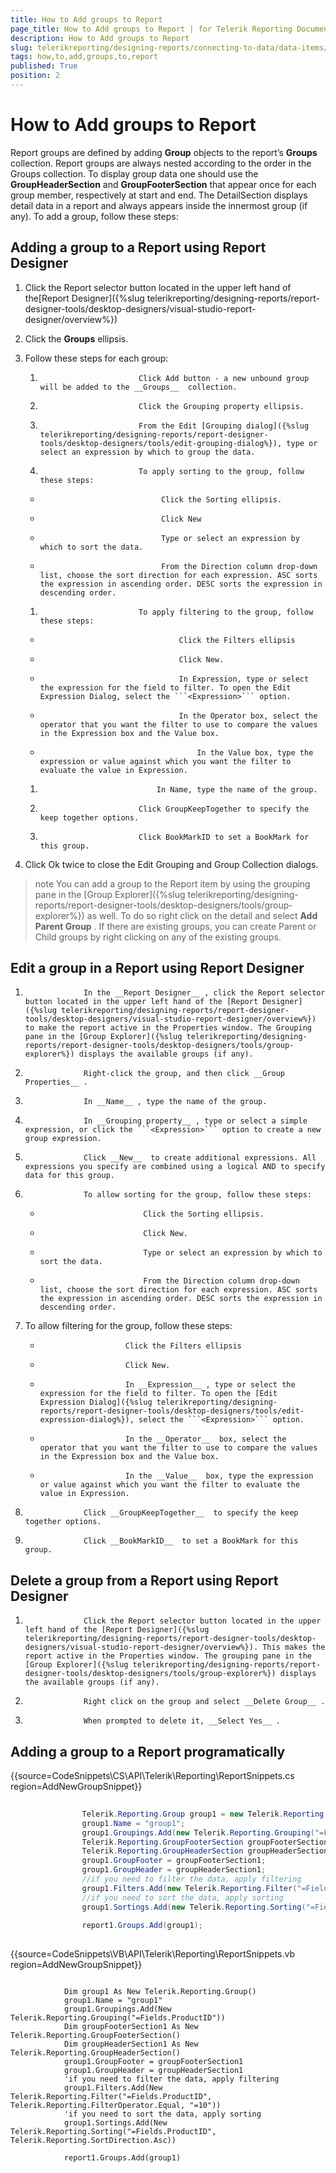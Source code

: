 ```yaml
---
title: How to Add groups to Report
page_title: How to Add groups to Report | for Telerik Reporting Documentation
description: How to Add groups to Report
slug: telerikreporting/designing-reports/connecting-to-data/data-items/grouping-data-/how-to-add-groups-to-report
tags: how,to,add,groups,to,report
published: True
position: 2
---
```


# How to Add groups to Report



Report groups are defined by adding __Group__  objects to the report’s __Groups__  collection. Report groups are always nested according to the order in the Groups collection. To display group data one should use the __GroupHeaderSection__  and __GroupFooterSection__  that appear once for each group member, respectively at start and end. The DetailSection displays detail data in a report and always appears inside the innermost group (if any). To add a group, follow these steps:

## Adding a group to a Report using Report Designer

1. Click the Report selector button located in the upper left hand of the[Report Designer]({%slug telerikreporting/designing-reports/report-designer-tools/desktop-designers/visual-studio-report-designer/overview%})

1. Click the __Groups__  ellipsis.

1. Follow these steps for each group:

   1. 	          				Click Add button - a new unbound group will be added to the __Groups__  collection. 
	                    

   1. 	                    	Click the Grouping property ellipsis. 
	          			

   1. 				        	From the Edit [Grouping dialog]({%slug telerikreporting/designing-reports/report-designer-tools/desktop-designers/tools/edit-grouping-dialog%}), type or select an expression by which to group the data. 
				        

   1. 	          				To apply sorting to the group, follow these steps:
          				

   +           				     	Click the Sorting ellipsis.
          					 

   + 					         	Click New
					         

   + 					         	Type or select an expression by which to sort the data. 
					         

   + 					         	From the Direction column drop-down list, choose the sort direction for each expression. ASC sorts the expression in ascending order. DESC sorts the expression in descending order.
					         

   1.           				To apply filtering to the group, follow these steps:
          				

   +           					   		Click the Filters ellipsis 
          					   

   +           			           		Click New. 
         					   

   +                     		   		In Expression, type or select the expression for the field to filter. To open the Edit Expression Dialog, select the ```<Expression>``` option.
          					   

   +                     		   		In the Operator box, select the operator that you want the filter to use to compare the values in the Expression box and the Value box. 
          					   

   +                                		In the Value box, type the expression or value against which you want the filter to evaluate the value in Expression.
          				       

   1.           			 		In Name, type the name of the group. 
          			

   1.                     		Click GroupKeepTogether to specify the keep together options. 
          			

   1.                     		Click BookMarkID to set a BookMark for this group.
          			

1. Click Ok twice to close the Edit Grouping and Group Collection dialogs.

>note You can add a group to the Report item by using the grouping pane in the [Group Explorer]({%slug telerikreporting/designing-reports/report-designer-tools/desktop-designers/tools/group-explorer%}) as well. To do so right click on the detail and select  __Add Parent Group__ . If there are existing groups, you can create Parent or Child groups by right clicking on any of the existing groups. 


## Edit a group in a Report using Report Designer

1.       			In the __Report Designer__ , click the Report selector button located in the upper left hand of the [Report Designer]({%slug telerikreporting/designing-reports/report-designer-tools/desktop-designers/visual-studio-report-designer/overview%}) to make the report active in the Properties window. The Grouping pane in the [Group Explorer]({%slug telerikreporting/designing-reports/report-designer-tools/desktop-designers/tools/group-explorer%}) displays the available groups (if any).
      		

1.       			Right-click the group, and then click __Group Properties__ . 
      		

1.       			In __Name__ , type the name of the group. 
      		

1.       			In __Grouping property__ , type or select a simple expression, or click the ```<Expression>``` option to create a new group expression. 
      		

1.       			Click __New__  to create additional expressions. All expressions you specify are combined using a logical AND to specify data for this group. 
      		

1.       			To allow sorting for the group, follow these steps:
      			

   +       						Click the Sorting ellipsis.
      				

   +       						Click New. 
      				

   +       						Type or select an expression by which to sort the data. 
      				

   +       						From the Direction column drop-down list, choose the sort direction for each expression. ASC sorts the expression in ascending order. DESC sorts the expression in descending order.
      				

1. To allow filtering for the group, follow these steps: 
      			

   +       					Click the Filters ellipsis 
      				

   +       					Click New.
      				

   +       					In __Expression__ , type or select the expression for the field to filter. To open the [Edit Expression Dialog]({%slug telerikreporting/designing-reports/report-designer-tools/desktop-designers/tools/edit-expression-dialog%}), select the ```<Expression>``` option. 
      				

   +       					In the __Operator__  box, select the operator that you want the filter to use to compare the values in the Expression box and the Value box. 
      				

   +       					In the __Value__  box, type the expression or value against which you want the filter to evaluate the value in Expression.
      				

1.       			Click __GroupKeepTogether__  to specify the keep together options.
      		

1.       			Click __BookMarkID__  to set a BookMark for this group.
      		

## Delete a group from a Report using Report Designer

1.       			Click the Report selector button located in the upper left hand of the [Report Designer]({%slug telerikreporting/designing-reports/report-designer-tools/desktop-designers/visual-studio-report-designer/overview%}). This makes the report active in the Properties window. The grouping pane in the [Group Explorer]({%slug telerikreporting/designing-reports/report-designer-tools/desktop-designers/tools/group-explorer%}) displays the available groups (if any).
      		

1.       			Right click on the group and select __Delete Group__ .
      		

1.       			When prompted to delete it, __Select Yes__ . 
      		

## Adding a group to a Report programatically

{{source=CodeSnippets\CS\API\Telerik\Reporting\ReportSnippets.cs region=AddNewGroupSnippet}}
````C#
	
	            Telerik.Reporting.Group group1 = new Telerik.Reporting.Group();
	            group1.Name = "group1";
	            group1.Groupings.Add(new Telerik.Reporting.Grouping("=Fields.ProductID"));
	            Telerik.Reporting.GroupFooterSection groupFooterSection1 = new Telerik.Reporting.GroupFooterSection();
	            Telerik.Reporting.GroupHeaderSection groupHeaderSection1 =  new Telerik.Reporting.GroupHeaderSection();
	            group1.GroupFooter = groupFooterSection1;
	            group1.GroupHeader = groupHeaderSection1;
	            //if you need to filter the data, apply filtering
	            group1.Filters.Add(new Telerik.Reporting.Filter("=Fields.ProductID", Telerik.Reporting.FilterOperator.Equal, "=10"));
	            //if you need to sort the data, apply sorting
	            group1.Sortings.Add(new Telerik.Reporting.Sorting("=Fields.ProductID", Telerik.Reporting.SortDirection.Asc));
	            
	            report1.Groups.Add(group1);
	
````
{{source=CodeSnippets\VB\API\Telerik\Reporting\ReportSnippets.vb region=AddNewGroupSnippet}}
````VB
	
	        Dim group1 As New Telerik.Reporting.Group()
	        group1.Name = "group1"
	        group1.Groupings.Add(New Telerik.Reporting.Grouping("=Fields.ProductID"))
	        Dim groupFooterSection1 As New Telerik.Reporting.GroupFooterSection()
	        Dim groupHeaderSection1 As New Telerik.Reporting.GroupHeaderSection()
	        group1.GroupFooter = groupFooterSection1
	        group1.GroupHeader = groupHeaderSection1
	        'if you need to filter the data, apply filtering
	        group1.Filters.Add(New Telerik.Reporting.Filter("=Fields.ProductID", Telerik.Reporting.FilterOperator.Equal, "=10"))
	        'if you need to sort the data, apply sorting
	        group1.Sortings.Add(New Telerik.Reporting.Sorting("=Fields.ProductID", Telerik.Reporting.SortDirection.Asc))
	
	        report1.Groups.Add(group1)
````

